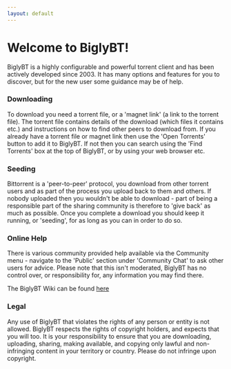 ```yaml
---
layout: default
---
```


# Welcome to BiglyBT!
BiglyBT is a highly configurable and powerful torrent client and has been actively developed since 2003. It has many options and features for you to discover, but for the new user some guidance may be of help.

### Downloading

To download you need a torrent file, or a 'magnet link' (a link to the torrent file). The torrent file contains details of the download (which files it contains etc.) and instructions on how to find other peers to download from. If you already have a torrent file or magnet link then use the 'Open Torrents' button to add it to BiglyBT. If not then you can search using the 'Find Torrents' box at the top of BiglyBT, or by using your web browser etc. 

### Seeding

Bittorrent is a 'peer-to-peer' protocol, you download from other torrent users and as part of the process you upload back to them and others. If nobody uploaded then you wouldn't be able to download - part of being a responsible part of the sharing community is therefore to 'give back' as much as possible. Once you complete a download you should keep it running, or 'seeding', for as long as you can in order to do so.

### Online Help
There is various community provided help available via the Community menu - navigate to the 'Public' section under 'Community Chat' to ask other users for advice. Please note that this isn't moderated, BiglyBT has no control over, or responsibility for, any information you may find there.

The BiglyBT Wiki can be found <a href="https://github.com/BiglySoftware/BiglyBT/wiki" target="_blank">here</a>

### Legal

Any use of BiglyBT that violates the rights of any person or entity is not allowed. BiglyBT respects the rights of copyright holders, and expects that you will too. It is your responsibility to ensure that you are downloading, uploading, sharing, making available, and copying only lawful and non-infringing content in your territory or country. Please do not infringe upon copyright.
